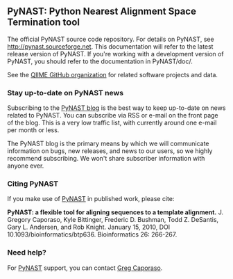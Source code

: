 ## PyNAST: Python Nearest Alignment Space Termination tool

The official PyNAST source code repository. For details on PyNAST, see http://pynast.sourceforge.net. This documentation will refer to the latest release version of PyNAST. If you're working with a development version of PyNAST, you should refer to the documentation in PyNAST/doc/.

See the [QIIME GitHub organization](https://github.com/qiime) for related software projects and data.

### Stay up-to-date on PyNAST news
Subscribing to the [PyNAST blog](http://pynast.wordpress.com) is the best way to keep up-to-date on news related to PyNAST. You can subscribe via RSS or e-mail on the front page of the blog. This is a very low traffic list, with currently around one e-mail per month or less.

The PyNAST blog is the primary means by which we will communicate information on bugs, new releases, and news to our users, so we highly recommend subscribing. We won't share subscriber information with anyone ever.

### Citing PyNAST
If you make use of [PyNAST](http://pynast.sourceforge.net) in published work, please cite:

**PyNAST: a flexible tool for aligning sequences to a template alignment.** J. Gregory Caporaso, Kyle Bittinger, Frederic D. Bushman, Todd Z. DeSantis, Gary L. Andersen, and Rob Knight. January 15, 2010, DOI 10.1093/bioinformatics/btp636. Bioinformatics 26: 266-267.

### Need help?
For [PyNAST](http://pynast.sourceforge.net) support, you can contact [Greg Caporaso](mailto:gregcaporaso@gmail.com).
